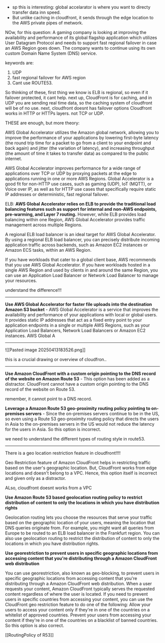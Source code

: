 - sp this is interesting: global accelarator is where you want to directy transfer data inn speed.
- But unlike caching in cloudfront, it sends through the edge location to the AWS private pipes of metwork.

NOw, for this question:
A gaming company is looking at improving the availability and performance of its global flagship application which utilizes User Datagram Protocol and needs to support fast regional failover in case an AWS Region goes down. The company wants to continue using its own custom Domain Name System (DNS) service.

keywords are:
1. UDP
2. fast regional failover for AWS region
3. Cant use ROUTE53.

So thinking of these, first thing we know is ELB is regional, so even if it failover protected, it cant help.
next up, CloudFront is for caching, and in UDP you are sending real time data, so the caching system of cloudfront will be of no use.
next, cloudfront doesnt has failover options
Cloudfront works in HTTP or HTTPs layers. not TCP or UDP.

THESE are enough, but more theory:


AWS Global Accelerator utilizes the Amazon global network, allowing you to improve the performance of your applications by lowering first-byte latency (the round trip time for a packet to go from a client to your endpoint and back again) and jitter (the variation of latency), and increasing throughput (the amount of time it takes to transfer data) as compared to the public internet.

AWS Global Accelerator improves performance for a wide range of applications over TCP or UDP by proxying packets at the edge to applications running in one or more AWS Regions. Global Accelerator is a good fit for non-HTTP use cases, such as gaming (UDP), IoT (MQTT), or Voice over IP, as well as for HTTP use cases that specifically require static IP addresses or deterministic, fast regional failover.



ELB:
**AWS Global Accelerator relies on ELB to provide the traditional load balancing features such as support for internal and non-AWS endpoints, pre-warming, and Layer 7 routing.** However, while ELB provides load balancing within one Region, AWS Global Accelerator provides traffic management across multiple Regions.


A regional ELB load balancer is an ideal target for AWS Global Accelerator. By using a regional ELB load balancer, you can precisely distribute incoming application traffic across backends, such as Amazon EC2 instances or Amazon ECS tasks, within an AWS Region.

If you have workloads that cater to a global client base, AWS recommends that you use AWS Global Accelerator. If you have workloads hosted in a single AWS Region and used by clients in and around the same Region, you can use an Application Load Balancer or Network Load Balancer to manage your resources.


understand the difference!!!


---

**Use AWS Global Accelerator for faster file uploads into the destination Amazon S3 bucket** - AWS Global Accelerator is a service that improves the availability and performance of your applications with local or global users. It provides static IP addresses that act as a fixed entry point to your application endpoints in a single or multiple AWS Regions, such as your Application Load Balancers, Network Load Balancers or Amazon EC2 instances. AWS Global A



---

![[Pasted image 20250413183526.png]]

this is a crucial drawing or overview of cloudfron..


---

**Use Amazon CloudFront with a custom origin pointing to the DNS record of the website on Amazon Route 53** - This option has been added as a distractor. CloudFront cannot have a custom origin pointing to the DNS record of the website on Route 53.

remember, it cannot point to a DNS record.

**Leverage a Amazon Route 53 geo-proximity routing policy pointing to on-premises servers** - Since the on-premises servers continue to be in the US, so even using a Route 53 geo-proximity routing policy that directs the users in Asia to the on-premises servers in the US would not reduce the latency for the users in Asia. So this option is incorrect.


we need to understand the different types of routing style in route53.

---


There is a geo location restriction feature in cloudfront!!!!

Geo Restriction feature of Amazon CloudFront helps in restricting traffic based on the user's geographic location. But, CloudFront works from edge locations and doesn't belong to a VPC. Hence, this option itself is incorrect and given only as a distractor.


ALso, cloudfront doesnt works from a VPC


**Use Amazon Route 53 based geolocation routing policy to restrict distribution of content to only the locations in which you have distribution rights**

Geolocation routing lets you choose the resources that serve your traffic based on the geographic location of your users, meaning the location that DNS queries originate from. For example, you might want all queries from Europe to be routed to an ELB load balancer in the Frankfurt region. You can also use geolocation routing to restrict the distribution of content to only the locations in which you have distribution rights.

**Use georestriction to prevent users in specific geographic locations from accessing content that you're distributing through a Amazon CloudFront web distribution**

You can use georestriction, also known as geo-blocking, to prevent users in specific geographic locations from accessing content that you're distributing through a Amazon CloudFront web distribution. When a user requests your content, Amazon CloudFront typically serves the requested content regardless of where the user is located. If you need to prevent users in specific countries from accessing your content, you can use the CloudFront geo restriction feature to do one of the following: Allow your users to access your content only if they're in one of the countries on a whitelist of approved countries. Prevent your users from accessing your content if they're in one of the countries on a blacklist of banned countries. So this option is also correct.

[[RoutingPolicy of R53]]